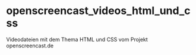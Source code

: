 # openscreencast_videos_html_und_css
Videodateien mit dem Thema HTML und CSS vom Projekt openscreencast.de
